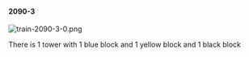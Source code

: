 #### 2090-3
![train-2090-3-0.png](https://github.com/lil-lab/nlvr/raw/master/nlvr/train/images/45/train-2090-3-0.png "train-2090-3-0.png")

There is 1 tower with 1 blue block and 1 yellow block and 1 black block
